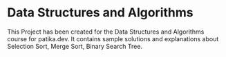 # Data Structures and Algorithms

This Project has been created for the Data Structures and Algorithms course for patika.dev.
It contains sample solutions and explanations about 
Selection Sort,
Merge Sort, 
Binary Search Tree.
